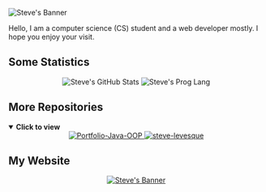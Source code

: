 <!--
**steve-levesque/steve-levesque** is a ✨ _special_ ✨ repository because its `README.md` (this file) appears on your GitHub profile.

Here are some ideas to get you started:

- 🔭 I’m currently working on ...
- 🌱 I’m currently learning ...
- 👯 I’m looking to collaborate on ...
- 🤔 I’m looking for help with ...
- 💬 Ask me about ...
- 📫 How to reach me: ...
- 😄 Pronouns: ...
- ⚡ Fun fact: ...
-->



<p align='left'>
  <img src="https://user-images.githubusercontent.com/42849270/123488001-0f881f80-d5dd-11eb-9ba5-a64919f3a2f2.png" alt="Steve's Banner" />
</p>

Hello, I am a computer science (CS) student and a web developer mostly. I hope you enjoy your visit.

<!--
=================================================================================================================================================
-->

<h2>Some Statistics</h2>

<div align='center'>
  <img src="https://github-readme-stats.vercel.app/api?username=steve-levesque&show_icons=true&title_color=fff&icon_color=79ff97&text_color=efefef&bg_color=24292e&include_all_commits=true&hide=stars&count_private=true" alt="Steve's GitHub Stats" />
  <img src="https://github-readme-stats.vercel.app/api/top-langs/?username=steve-levesque&show_icons=true&title_color=fff&icon_color=79ff97&text_color=efefef&bg_color=24292e&layout=compact" alt="Steve's Prog Lang" />
</div>

<!--
=================================================================================================================================================
-->

<h2>More Repositories</h2>

<details open>
  <summary><b>Click to view</b></summary>
  <div align='center'>
    <a href="https://github.com/steve-levesque/Portfolio-Java-OOP">
      <img src="https://github-readme-stats.vercel.app/api/pin/?username=steve-levesque&repo=Portfolio-Java-OOP&show_icons=true&title_color=fff&icon_color=79ff97&text_color=efefef&bg_color=24292e&include_all_commits=true&hide=stars&count_private=true" alt="Portfolio-Java-OOP" />
    </a>
    <a href="https://github.com/steve-levesque/steve-levesque">
      <img src="https://github-readme-stats.vercel.app/api/pin/?username=steve-levesque&repo=steve-levesque&show_icons=true&title_color=fff&icon_color=79ff97&text_color=efefef&bg_color=24292e&include_all_commits=true&hide=stars&count_private=true" alt="steve-levesque" />
    </a>
  </div>
</details>

<h2>My Website</h2>

<p align='center'>
  <a href="https://stevelevesque.dev">
    <img src="https://user-images.githubusercontent.com/42849270/121080645-abc2c180-c7a9-11eb-8543-32882fb71d77.gif" alt="Steve's Banner" />
  </a>
</p>
